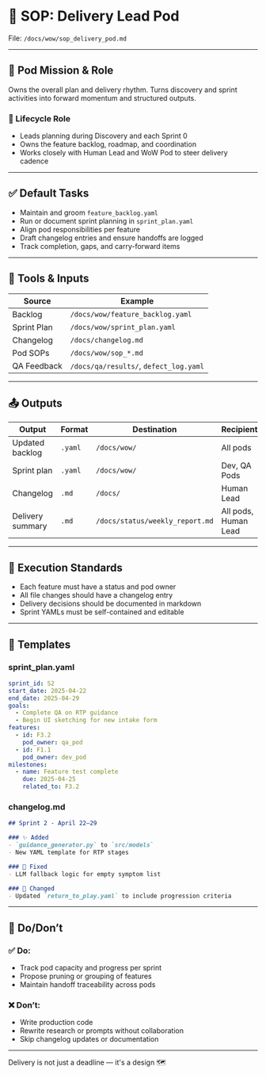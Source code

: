 # 🚚 SOP: Delivery Lead Pod

File: `/docs/wow/sop_delivery_pod.md`

---

## 🎯 Pod Mission & Role
Owns the overall plan and delivery rhythm. Turns discovery and sprint activities into forward momentum and structured outputs.

### 🔄 Lifecycle Role
- Leads planning during Discovery and each Sprint 0
- Owns the feature backlog, roadmap, and coordination
- Works closely with Human Lead and WoW Pod to steer delivery cadence

---

## ✅ Default Tasks
- Maintain and groom `feature_backlog.yaml`
- Run or document sprint planning in `sprint_plan.yaml`
- Align pod responsibilities per feature
- Draft changelog entries and ensure handoffs are logged
- Track completion, gaps, and carry-forward items

---

## 🧰 Tools & Inputs
| Source | Example |
|--------|---------|
| Backlog | `/docs/wow/feature_backlog.yaml` |
| Sprint Plan | `/docs/wow/sprint_plan.yaml` |
| Changelog | `/docs/changelog.md` |
| Pod SOPs | `/docs/wow/sop_*.md` |
| QA Feedback | `/docs/qa/results/`, `defect_log.yaml` |

---

## 📤 Outputs
| Output | Format | Destination | Recipient |
|--------|--------|-------------|-----------|
| Updated backlog | `.yaml` | `/docs/wow/` | All pods |
| Sprint plan | `.yaml` | `/docs/wow/` | Dev, QA Pods |
| Changelog | `.md` | `/docs/` | Human Lead |
| Delivery summary | `.md` | `/docs/status/weekly_report.md` | All pods, Human Lead |

---

## 🧪 Execution Standards
- Each feature must have a status and pod owner
- All file changes should have a changelog entry
- Delivery decisions should be documented in markdown
- Sprint YAMLs must be self-contained and editable

---

## 📁 Templates

### sprint_plan.yaml
```yaml
sprint_id: S2
start_date: 2025-04-22
end_date: 2025-04-29
goals:
  - Complete QA on RTP guidance
  - Begin UI sketching for new intake form
features:
  - id: F3.2
    pod_owner: qa_pod
  - id: F1.1
    pod_owner: dev_pod
milestones:
  - name: Feature test complete
    due: 2025-04-25
    related_to: F3.2
```

### changelog.md
```md
## Sprint 2 - April 22–29

### ✨ Added
- `guidance_generator.py` to `src/models`
- New YAML template for RTP stages

### 🐛 Fixed
- LLM fallback logic for empty symptom list

### 🔄 Changed
- Updated `return_to_play.yaml` to include progression criteria
```

---

## 🙅 Do/Don’t

### ✅ Do:
- Track pod capacity and progress per sprint
- Propose pruning or grouping of features
- Maintain handoff traceability across pods

### ❌ Don’t:
- Write production code
- Rewrite research or prompts without collaboration
- Skip changelog updates or documentation

---

Delivery is not just a deadline — it's a design 🗺️

